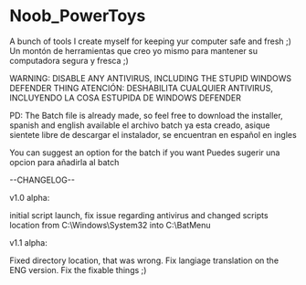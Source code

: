 # Noob_PowerToys
A bunch of tools I create myself for keeping yur computer safe and fresh ;)
Un montón de herramientas que creo yo mismo para mantener su computadora segura y fresca ;)

WARNING: DISABLE ANY ANTIVIRUS, INCLUDING THE STUPID WINDOWS DEFENDER THING
ATENCIÓN: DESHABILITA CUALQUIER ANTIVIRUS, INCLUYENDO LA COSA ESTUPIDA DE WINDOWS DEFENDER

PD: The Batch file is already made, so feel free to download the installer, spanish and english available
el archivo batch ya esta creado, asique sientete libre de descargar el instalador, se encuentran en español en ingles

You can suggest an option for the batch if you want
Puedes sugerir una opcion para añadirla al batch

--CHANGELOG--

v1.0 alpha:

initial script launch, fix issue regarding antivirus and changed scripts location from C:\Windows\System32 into C:\BatMenu



v1.1 alpha:

Fixed directory location, that was wrong. Fix langiage translation on the ENG version. Fix the fixable things ;)
